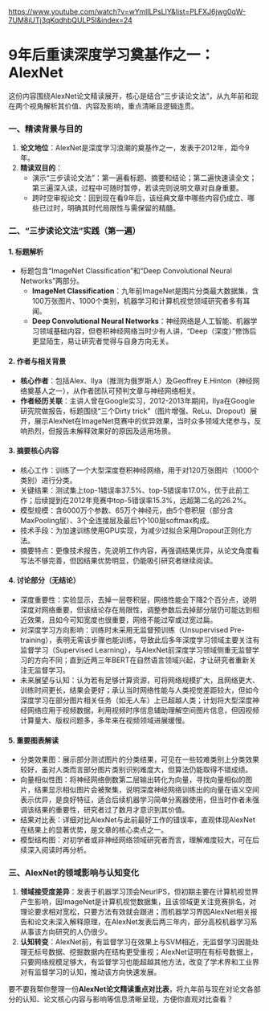 https://www.youtube.com/watch?v=wYmlILPsLlY&list=PLFXJ6jwg0qW-7UM8iUTj3qKqdhbQULP5I&index=24

# 9年后重读深度学习奠基作之一：AlexNet
这份内容围绕AlexNet论文精读展开，核心是结合“三步读论文法”，从九年前和现在两个视角解析其价值、内容及影响，重点清晰且逻辑连贯。

### 一、精读背景与目的
1. **论文地位**：AlexNet是深度学习浪潮的奠基作之一，发表于2012年，距今9年。
2. **精读双目的**：
    - 演示“三步读论文法”：第一遍看标题、摘要和结论；第二遍快速读全文；第三遍深入读，过程中可随时暂停，若读完则说明文章对自身重要。
    - 跨时空审视论文：回到现在看9年后，该经典文章中哪些内容仍成立、哪些已过时，明确其时代局限性与需保留的精髓。

### 二、“三步读论文法”实践（第一遍）
#### 1. 标题解析
- 标题包含“ImageNet Classification”和“Deep Convolutional Neural Networks”两部分。
    - **ImageNet Classification**：九年前ImageNet是图片分类最大数据集，含100万张图片、1000个类别，机器学习和计算机视觉领域研究者多有耳闻。
    - **Deep Convolutional Neural Networks**：神经网络是人工智能、机器学习领域基础内容，但卷积神经网络当时少有人讲，“Deep（深度）”修饰后更显陌生，易让研究者觉得与自身方向无关。

#### 2. 作者与相关背景
- **核心作者**：包括Alex、Ilya（推测为俄罗斯人）及Geoffrey E.Hinton（神经网络奠基人之一），从作者团队可预判文章与神经网络相关。
- **作者经历关联**：主讲人曾在Google实习，2012-2013年期间，Ilya在Google研究院做报告，标题围绕“三个Dirty trick”（图片增强、ReLu、Dropout）展开，展示AlexNet在ImageNet竞赛中的优异效果，当时众多领域大佬参与，反响热烈，但报告未解释效果好的原因及适用场景。

#### 3. 摘要核心内容
- 核心工作：训练了一个大型深度卷积神经网络，用于对120万张图片（1000个类别）进行分类。
- 关键结果：测试集上top-1错误率37.5%、top-5错误率17.0%，优于此前工作；后续提到在2012年竞赛中top-5错误率15.3%，远超第二名的26.2%。
- 模型规模：含6000万个参数、65万个神经元，由5个卷积层（部分含MaxPooling层）、3个全连接层及最后1个100层softmax构成。
- 技术手段：为加速训练使用GPU实现，为减少过拟合采用Dropout正则化方法。
- 摘要特点：更像技术报告，先说明工作内容，再强调结果优异，从论文角度看写法不够完善，但因结果优势明显，仍能吸引研究者继续阅读。

#### 4. 讨论部分（无结论）
- 深度重要性：实验显示，去掉一层卷积层，网络性能会下降2个百分点，说明深度对网络重要，但该结论存在局限性，调整参数后去掉部分层仍可能达到相近效果，且如今可知宽度也很重要，网络不能过窄或过宽过扁。
- 对深度学习方向影响：训练时未采用无监督预训练（Unsupervised Pre-training），表明无需该步骤也能训练，导致此后多年深度学习领域主要关注有监督学习（Supervised Learning），与AlexNet前深度学习领域侧重无监督学习的方向不同；直到近两三年BERT在自然语言领域兴起，才让研究者重新关注无监督学习。
- 未来展望与认知：认为若有足够计算资源，可将网络规模扩大，且网络更大、训练时间更长，结果会更好；承认当时网络性能与人类视觉差距较大，但如今深度学习在部分图片相关任务（如无人车）上已超越人类；计划将大型深度神经网络应用于视频数据，利用视频时序信息辅助理解空间图片信息，但因视频计算量大、版权问题多，多年来在视频领域进展缓慢。

#### 5. 重要图表解读
- 分类效果图：展示部分测试图片的分类结果，可见在一些较难类别上分类效果较好，虽对人类而言部分图片类别识别难度大，但算法仍能取得不错成绩。
- 向量相似性图：将神经网络倒数第二层输出转化为向量，寻找向量相似的图片，结果显示相似图片会被聚集，说明深度神经网络训练出的向量在语义空间表示优异，是良好特征，适合后续机器学习简单分离器使用，但当时作者未强调该结果的重要性，研究者过了数月才意识到其价值。
- 结果对比表：详细对比AlexNet与此前最好工作的错误率，直观体现AlexNet在结果上的显著优势，是文章的核心卖点之一。
- 模型结构图：对初学者或非神经网络领域研究者而言，理解难度较大，可在后续深入阅读时再分析。

### 三、AlexNet的领域影响与认知变化
1. **领域接受度差异**：发表于机器学习顶会NeurIPS，但初期主要在计算机视觉界产生影响，因ImageNet是计算机视觉数据集，且该领域更关注竞赛排名，对理论要求相对宽松，只要方法有效就会跟进；而机器学习界因AlexNet相关报告和论文未深入解释原理，在AlexNet发表后两三年内，部分高校机器学习系从事该方向研究的人仍很少。
2. **认知转变**：AlexNet前，有监督学习在效果上与SVM相近，无监督学习因能处理无标号数据、挖掘数据内在结构更受重视；AlexNet证明在有标号数据上，只要网络规模足够大，有监督学习也能超越其他方法，改变了学术界和工业界对有监督学习的认知，推动该方向快速发展。

要不要我帮你整理一份**AlexNet论文精读重点对比表**，将九年前与现在对论文各部分的认知、论文核心内容与影响等信息清晰呈现，方便你直观对比查看？
